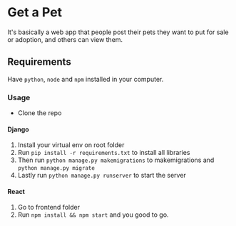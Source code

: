 # Get a Pet

It's basically a web app that people post their pets they want to put for sale or adoption, and others can view them.

## Requirements

Have `python`, `node` and `npm` installed in your computer.

### Usage

 - Clone the repo

#### Django

 1. Install your virtual env on root folder
 2. Run `pip install -r requirements.txt` to install all libraries
 3. Then run `python manage.py makemigrations` to makemigrations and `python manage.py migrate` 
 4. Lastly run `python manage.py runserver` to start the server

#### React

 1. Go to frontend folder
 2. Run `npm install && npm start` and you good to go.

